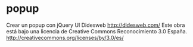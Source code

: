 # popup
Crear un popup con jQuery UI
Didesweb
http://didesweb.com/
Este obra está bajo una licencia de Creative Commons Reconocimiento 3.0 España.
http://creativecommons.org/licenses/by/3.0/es/
